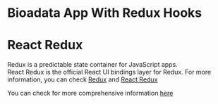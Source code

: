 # Bioadata App With Redux Hooks

# React Redux
Redux is a predictable state container for JavaScript apps. <br/>
React Redux is the official React UI bindings layer for Redux.
For more information, you can check [Redux](https://redux.js.org/introduction/getting-started) and [React Redux](https://react-redux.js.org/)

You can check for more comprehensive information [here](https://github.com/urvangibran/biodata-app-fe)
